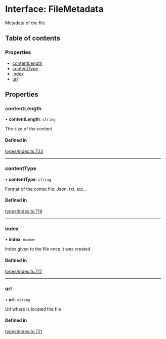 # Interface: FileMetadata

Metadata of the file

## Table of contents

### Properties

- [contentLength](FileMetadata.md#contentlength)
- [contentType](FileMetadata.md#contenttype)
- [index](FileMetadata.md#index)
- [url](FileMetadata.md#url)

## Properties

### contentLength

• **contentLength**: `string`

The size of the content

#### Defined in

[types/index.ts:723](https://github.com/nevermined-io/components-catalog/blob/b19d66a/lib/src/types/index.ts#L723)

___

### contentType

• **contentType**: `string`

Format of the contet file: Json, txt, etc...

#### Defined in

[types/index.ts:719](https://github.com/nevermined-io/components-catalog/blob/b19d66a/lib/src/types/index.ts#L719)

___

### index

• **index**: `number`

Index given to the file once it was created

#### Defined in

[types/index.ts:717](https://github.com/nevermined-io/components-catalog/blob/b19d66a/lib/src/types/index.ts#L717)

___

### url

• **url**: `string`

Url where is located the file

#### Defined in

[types/index.ts:721](https://github.com/nevermined-io/components-catalog/blob/b19d66a/lib/src/types/index.ts#L721)

